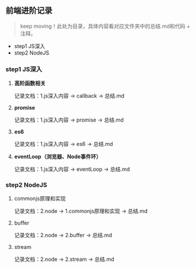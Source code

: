 ## 前端进阶记录
> keep moving！此处为目录，具体内容看对应文件夹中的总结.md和代码 + 注释。

- step1 JS深入
- step2 NodeJS

### step1 JS深入
1. **高阶函数相关**

   记录文档：1.js深入内容 -> callback -> 总结.md

2. **promise**

   记录文档：1.js深入内容 -> promise -> 总结.md

3. **es6** 

   记录文档：1.js深入内容 -> es6 -> 总结.md

4. **eventLoop（浏览器、Node事件环）**

   记录文档：1.js深入内容 -> eventLoop -> 总结.md

### step2 NodeJS

1. commonjs原理和实现

   记录文档：2.node -> 1.commonjs原理和实现 -> 总结.md

2. buffer

   记录文档：2.node -> 2.buffer -> 总结.md

4. stream

   记录文档：2.node -> 2.stream -> 总结.md

  